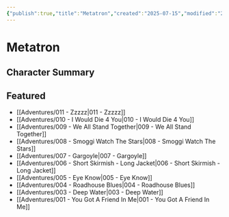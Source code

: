 ```yaml
---
{"publish":true,"title":"Metatron","created":"2025-07-15","modified":"2025-07-22T12:42:32.193+02:00","published":"2025-07-15","cssclasses":""}
---
```


# Metatron

## Character Summary

## Featured
- [[Adventures/011 - Zzzzz\|011 - Zzzzz]]
- [[Adventures/010 - I Would Die 4 You\|010 - I Would Die 4 You]]
- [[Adventures/009 - We All Stand Together\|009 - We All Stand Together]]
- [[Adventures/008 - Smoggi Watch The Stars\|008 - Smoggi Watch The Stars]]
- [[Adventures/007 - Gargoyle\|007 - Gargoyle]]
- [[Adventures/006 - Short Skirmish - Long Jacket\|006 - Short Skirmish - Long Jacket]]
- [[Adventures/005 - Eye Know\|005 - Eye Know]]
- [[Adventures/004 - Roadhouse Blues\|004 - Roadhouse Blues]]
- [[Adventures/003 - Deep Water\|003 - Deep Water]]
- [[Adventures/001 - You Got A Friend In Me\|001 - You Got A Friend In Me]]

